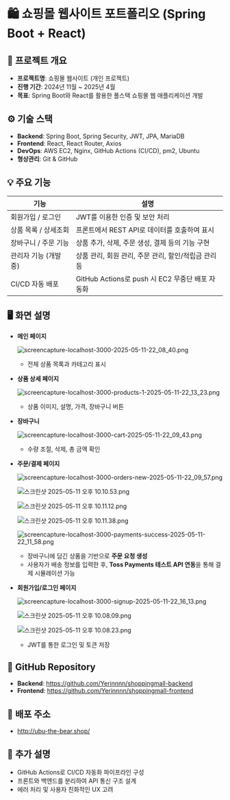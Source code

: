 # 🛍️ 쇼핑몰 웹사이트 포트폴리오 (Spring Boot + React)

## 📌 프로젝트 개요

- **프로젝트명**: 쇼핑몰 웹사이트 (개인 프로젝트)
- **진행 기간**: 2024년 11월 ~ 2025년 4월
- **목표**: Spring Boot와 React를 활용한 풀스택 쇼핑몰 웹 애플리케이션 개발



## ⚙️ 기술 스택

- **Backend**: Spring Boot, Spring Security, JWT, JPA, MariaDB
- **Frontend**: React, React Router, Axios
- **DevOps**: AWS EC2, Nginx, GitHub Actions (CI/CD), pm2, Ubuntu
- **형상관리**: Git & GitHub



## 💡 주요 기능

| 기능 | 설명 |
| --- | --- |
| 회원가입 / 로그인 | JWT를 이용한 인증 및 보안 처리 |
| 상품 목록 / 상세조회 | 프론트에서 REST API로 데이터를 호출하여 표시 |
| 장바구니 / 주문 기능 | 상품 추가, 삭제, 주문 생성, 결제 등의 기능 구현 |
| 관리자 기능 (개발 중) | 상품 관리, 회원 관리, 주문 관리, 할인/적립금 관리 등 |
| CI/CD 자동 배포 | GitHub Actions로 push 시 EC2 무중단 배포 자동화 |



## 🖥️ 화면 설명

- **메인 페이지**
    
    ![screencapture-localhost-3000-2025-05-11-22_08_40.png](attachment:47e34142-a9d6-4dd2-9d49-9045f82aedcc:screencapture-localhost-3000-2025-05-11-22_08_40.png)
    
    - 전체 상품 목록과 카테고리 표시
    
- **상품 상세 페이지**
    
    ![screencapture-localhost-3000-products-1-2025-05-11-22_13_23.png](attachment:fbb89c2f-22a7-4fb6-aacf-fb5e8eb2c069:screencapture-localhost-3000-products-1-2025-05-11-22_13_23.png)
    
    - 상품 이미지, 설명, 가격, 장바구니 버튼
    
- **장바구니**
    
    ![screencapture-localhost-3000-cart-2025-05-11-22_09_43.png](attachment:c967c819-8eca-4e05-b253-79e0aac4149c:screencapture-localhost-3000-cart-2025-05-11-22_09_43.png)
    
    - 수량 조절, 삭제, 총 금액 확인
    
- **주문/결제 페이지**
    
    ![screencapture-localhost-3000-orders-new-2025-05-11-22_09_57.png](attachment:9292457d-af0b-44a9-8701-0c0b2fbeea57:screencapture-localhost-3000-orders-new-2025-05-11-22_09_57.png)
    
    ![스크린샷 2025-05-11 오후 10.10.53.png](attachment:f4ad39f2-fd90-4a6c-88a6-163fe4671585:스크린샷_2025-05-11_오후_10.10.53.png)
    
    ![스크린샷 2025-05-11 오후 10.11.12.png](attachment:a79a5916-b669-49bb-a365-dedf80dc4125:스크린샷_2025-05-11_오후_10.11.12.png)
    
    ![스크린샷 2025-05-11 오후 10.11.38.png](attachment:541506bd-108e-40ed-a24f-1ce5b7bbc8da:스크린샷_2025-05-11_오후_10.11.38.png)
    
    ![screencapture-localhost-3000-payments-success-2025-05-11-22_11_58.png](attachment:de92f87e-6faf-4268-85d9-e39314726443:screencapture-localhost-3000-payments-success-2025-05-11-22_11_58.png)
    
    - 장바구니에 담긴 상품을 기반으로 **주문 요청 생성**
    - 사용자가 배송 정보를 입력한 후, **Toss Payments 테스트 API 연동**을 통해 결제 시뮬레이션 가능
    
- **회원가입/로그인 페이지**
    
    ![screencapture-localhost-3000-signup-2025-05-11-22_16_13.png](attachment:1ca6059c-2815-4872-8701-cd42408a245d:screencapture-localhost-3000-signup-2025-05-11-22_16_13.png)
    
    ![스크린샷 2025-05-11 오후 10.08.09.png](attachment:c45004f0-d80a-46e9-89a2-599aa155feca:스크린샷_2025-05-11_오후_10.08.09.png)
    
    ![스크린샷 2025-05-11 오후 10.08.23.png](attachment:b361c7d4-8462-490a-818d-a9944dbc4d1c:스크린샷_2025-05-11_오후_10.08.23.png)
    
    - JWT를 통한 로그인 및 토큰 저장
    



## 🔗 GitHub Repository

- **Backend**: https://github.com/Yerinnnn/shoppingmall-backend
- **Frontend**: https://github.com/Yerinnnn/shoppingmall-frontend



## 🚀 배포 주소

- http://ubu-the-bear.shop/



## 🧩 추가 설명

- GitHub Actions로 CI/CD 자동화 파이프라인 구성
- 프론트와 백엔드를 분리하여 API 통신 구조 설계
- 에러 처리 및 사용자 친화적인 UX 고려
